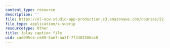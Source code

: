```yaml
---
content_type: resource
description: ''
file: https://ol-ocw-studio-app-production.s3.amazonaws.com/courses/22-01-introduction-to-nuclear-engineering-and-ionizing-radiation-fall-2016/cad095cece895ae7aa2f7f3302586cc0_YLp8RziRbpg.vtt
file_type: application/x-subrip
resourcetype: Other
title: 3play caption file
uid: cad095ce-ce89-5ae7-aa2f-7f3302586cc0
---
```

